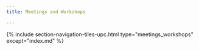 ```yaml
---
title: Meetings and Workshops

---
```


{% include section-navigation-tiles-upc.html type="meetings_workshops" except="index.md" %}


